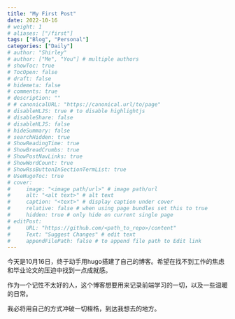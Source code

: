 ```yaml
---
title: "My First Post"
date: 2022-10-16
# weight: 1
# aliases: ["/first"]
tags: ["Blog", "Personal"]
categories: ["Daily"]
# author: "Shirley"
# author: ["Me", "You"] # multiple authors
# showToc: true
# TocOpen: false
# draft: false
# hidemeta: false
# comments: true
# description: ""
# # canonicalURL: "https://canonical.url/to/page"
# disableHLJS: true # to disable highlightjs
# disableShare: false
# disableHLJS: false
# hideSummary: false
# searchHidden: true
# ShowReadingTime: true
# ShowBreadCrumbs: true
# ShowPostNavLinks: true
# ShowWordCount: true
# ShowRssButtonInSectionTermList: true
# UseHugoToc: true
# cover:
#     image: "<image path/url>" # image path/url
#     alt: "<alt text>" # alt text
#     caption: "<text>" # display caption under cover
#     relative: false # when using page bundles set this to true
#     hidden: true # only hide on current single page
# editPost:
#     URL: "https://github.com/<path_to_repo>/content"
#     Text: "Suggest Changes" # edit text
#     appendFilePath: false # to append file path to Edit link
---
```


今天是10月16日，终于动手用hugo搭建了自己的博客。希望在找不到工作的焦虑和毕业论文的压迫中找到一点成就感。

作为一个记性不太好的人，这个博客想要用来记录前端学习的一切，以及一些温暖的日常。

<!--more-->

我必将用自己的方式冲破一切桎梏，到达我想去的地方。


